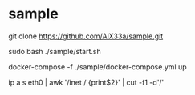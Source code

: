 # sample
git clone https://github.com/AlX33a/sample.git

sudo bash ./sample/start.sh

docker-compose -f ./sample/docker-compose.yml up



ip a s eth0 | awk '/inet / {print$2}' | cut -f1 -d'/'